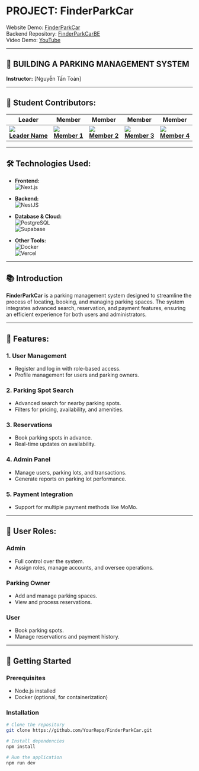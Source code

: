 # PROJECT: FinderParkCar

Website Demo: [FinderParkCar](https://admin-parking.vercel.app/sign-in)  
Backend Repository: [FinderParkCarBE](https://github.com/YourBackendRepo)  
Video Demo: [YouTube](https://www.youtube.com/watch?v=demo_video_link)

---

## 🚗 BUILDING A PARKING MANAGEMENT SYSTEM

**Instructor:** [Nguyễn Tấn Toàn]

---

## 👥 Student Contributors:
| Leader               | Member               | Member               | Member               | Member               |
|-----------------------|----------------------|----------------------|----------------------|----------------------|
| [![](https://avatars.githubusercontent.com/u/12345678?v=4)](https://github.com/lancer2672) <br> **[Leader Name](https://github.com/lancer2672)** | [![](https://avatars.githubusercontent.com/u/23456789?v=4)](https://github.com/Member1Profile) <br> **[Member 1](https://github.com/Member1Profile)** | [![](https://avatars.githubusercontent.com/u/34567890?v=4)](https://github.com/Member2Profile) <br> **[Member 2](https://github.com/Member2Profile)** | [![](https://avatars.githubusercontent.com/u/45678901?v=4)](https://github.com/Member3Profile) <br> **[Member 3](https://github.com/Member3Profile)** | [![](https://avatars.githubusercontent.com/u/56789012?v=4)](https://github.com/Member4Profile) <br> **[Member 4](https://github.com/Member4Profile)** |

---

## 🛠️ Technologies Used:
- **Frontend:**  
  ![Next.js](https://img.shields.io/badge/Next.js-000000?style=for-the-badge&logo=nextdotjs&logoColor=white)

- **Backend:**  
  ![NestJS](https://img.shields.io/badge/NestJS-E0234E?style=for-the-badge&logo=nestjs&logoColor=white)

- **Database & Cloud:**  
  ![PostgreSQL](https://img.shields.io/badge/PostgreSQL-316192?style=for-the-badge&logo=postgresql&logoColor=white)  
  ![Supabase](https://img.shields.io/badge/Supabase-3ECF8E?style=for-the-badge&logo=supabase&logoColor=white)

- **Other Tools:**  
  ![Docker](https://img.shields.io/badge/Docker-2496ED?style=for-the-badge&logo=docker&logoColor=white)  
  ![Vercel](https://img.shields.io/badge/Vercel-000000?style=for-the-badge&logo=vercel&logoColor=white)

---

## 📚 Introduction

**FinderParkCar** is a parking management system designed to streamline the process of locating, booking, and managing parking spaces. The system integrates advanced search, reservation, and payment features, ensuring an efficient experience for both users and administrators.

---

## 🌟 Features:
### 1. User Management
- Register and log in with role-based access.
- Profile management for users and parking owners.

### 2. Parking Spot Search
- Advanced search for nearby parking spots.
- Filters for pricing, availability, and amenities.

### 3. Reservations
- Book parking spots in advance.
- Real-time updates on availability.

### 4. Admin Panel
- Manage users, parking lots, and transactions.
- Generate reports on parking lot performance.

### 5. Payment Integration
- Support for multiple payment methods like MoMo.

---

## 👥 User Roles:
### **Admin**
- Full control over the system.
- Assign roles, manage accounts, and oversee operations.

### **Parking Owner**
- Add and manage parking spaces.
- View and process reservations.

### **User**
- Book parking spots.
- Manage reservations and payment history.

---

## 🚀 Getting Started

### Prerequisites
- Node.js installed
- Docker (optional, for containerization)

### Installation
```bash
# Clone the repository
git clone https://github.com/YourRepo/FinderParkCar.git

# Install dependencies
npm install

# Run the application
npm run dev
